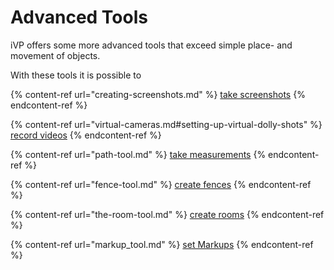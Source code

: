 # Advanced Tools

iVP offers some more advanced tools that exceed simple place- and movement of objects. 

With these tools it is possible to 

{% content-ref url="creating-screenshots.md" %}
[take screenshots](creating-screenshots.md)
{% endcontent-ref %}

{% content-ref url="virtual-cameras.md#setting-up-virtual-dolly-shots" %}
[record videos](virtual-cameras.md#setting-up-virtual-dolly-shots)
{% endcontent-ref %}

{% content-ref url="path-tool.md" %}
[take measurements](path-tool.md)
{% endcontent-ref %}

{% content-ref url="fence-tool.md" %}
[create fences](fence-tool.md)
{% endcontent-ref %}

{% content-ref url="the-room-tool.md" %}
[create rooms](the-room-tool.md)
{% endcontent-ref %}

{% content-ref url="markup_tool.md" %}
[set Markups](markup_tool.md)
{% endcontent-ref %}


